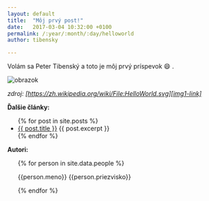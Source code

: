 ```yaml
---
layout: default
title:  "Môj prvý post!"
date:   2017-03-04 10:32:00 +0100
permalink: /:year/:month/:day/helloworld
author: tibensky

---
```


Volám sa Peter Tibenský a toto je môj prvý príspevok :smile: .
<!-- more -->

![obrazok]({{site.url}}/files/helloworld.png)

*zdroj: [https://zh.wikipedia.org/wiki/File:HelloWorld.svg][img1-link]*

**Ďalšie články:**
<ul>
  {% for post in site.posts %}
    <li>
      <a href="{{ post.url }}">{{ post.title }}</a>
      {{ post.excerpt }}
    </li>
  {% endfor %}
</ul>

**Autori\:**
<ul>
	{% for person in site.data.people %}
		<p>{{person.meno}} {{person.priezvisko}}</p>
	{% endfor %}
</ul>

[img1-link]: https://zh.wikipedia.org/wiki/File:HelloWorld.svg
